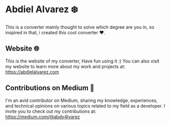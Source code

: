 # Abdiel Alvarez ❄️

This is a converter mainly thought to solve which degree are you in, so inspired in that, i created this cool converter ❤️.

## Website 🌐
This is the website of my converter, Have fun using it :)
You can also visit my website to learn more about my work and projects at: https://abdielalvarez.com

## Contributions on Medium 📝 
I'm an avid contributor on Medium, sharing my knowledge, experiences, and technical opinions on various topics related to my field as a developer. I invite you to check out my contributions at: https://medium.com/@abdy4lvarez
